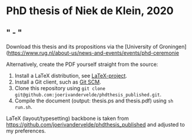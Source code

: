 # PhD thesis of Niek de Klein, 2020
## " - "


Download this thesis and its propositions via the [University of Groningen](https://www.rug.nl/about-us/news-and-events/events/phd-ceremonie

Alternatively, create the PDF yourself straight from the source:

1. Install a LaTeX distribution, see [LaTeX-project](https://www.latex-project.org/get/ "LaTeX-project").
2. Install a Git client, such as [Git SCM](https://git-scm.com/download "Git SCM").
3. Clone this repository using `git clone git@github.com:joerivandervelde/phdthesis_published.git`.
4. Compile the document (output: thesis.ps and thesis.pdf) using `sh run.sh`.


LaTeX (layout/typesetting) backbone is taken from https://github.com/joerivandervelde/phdthesis_published and adjusted to my preferences.

